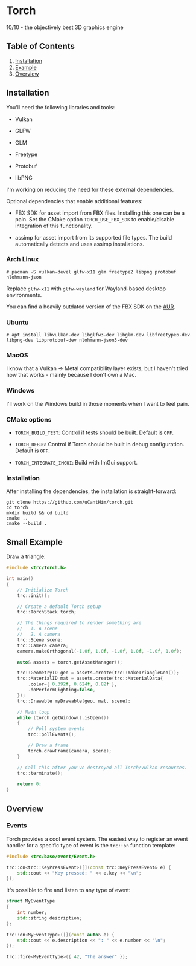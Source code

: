 Torch
=====

10/10 - the objectively best 3D graphics engine

Table of Contents
-----------------

1. [Installation](#installation)
2. [Example](#example)
3. [Overview](#overview)


<a name="installation"></a>
Installation
------------

You'll need the following libraries and tools:

 - Vulkan

 - GLFW

 - GLM

 - Freetype

 - Protobuf

 - libPNG

I'm working on reducing the need for these external dependencies.

Optional dependencies that enable additional features:

 - FBX SDK for asset import from FBX files. Installing this one can be a pain. Set the CMake option `TORCH_USE_FBX_SDK`
to enable/disable integration of this functionality.

 - assimp for asset import from its supported file types. The build automatically detects and uses assimp installations.

### Arch Linux

    # pacman -S vulkan-devel glfw-x11 glm freetype2 libpng protobuf nlohmann-json

Replace `glfw-x11` with `glfw-wayland` for Wayland-based desktop environments.

You can find a heavily outdated version of the FBX SDK on the [AUR](https://aur.archlinux.org/packages/fbx-sdk/).

### Ubuntu

    # apt install libvulkan-dev libglfw3-dev libglm-dev libfreetype6-dev libpng-dev libprotobuf-dev nlohmann-json3-dev

### MacOS

I know that a Vulkan -> Metal compatibility layer exists, but I haven't tried how that works - mainly because I don't
own a Mac.

### Windows

I'll work on the Windows build in those moments when I want to feel pain.

### CMake options

 - `TORCH_BUILD_TEST`: Control if tests should be built. Default is `OFF`.

 - `TORCH_DEBUG`: Control if Torch should be built in debug configuration. Default is `OFF`.

 - `TORCH_INTEGRATE_IMGUI`: Build with ImGui support.

### Installation

After installing the dependencies, the installation is straight-forward:

    git clone https://github.com/uCantHim/torch.git
    cd torch
    mkdir build && cd build
    cmake ..
    cmake --build .


<a name="example"></a>
Small Example
-------------

Draw a triangle:

```c++
#include <trc/Torch.h>

int main()
{
    // Initialize Torch
    trc::init();

    // Create a default Torch setup
    trc::TorchStack torch;

    // The things required to render something are
    //   1. A scene
    //   2. A camera
    trc::Scene scene;
    trc::Camera camera;
    camera.makeOrthogonal(-1.0f, 1.0f, -1.0f, 1.0f, -1.0f, 1.0f);

    auto& assets = torch.getAssetManager();

    trc::GeometryID geo = assets.create(trc::makeTriangleGeo());
    trc::MaterialID mat = assets.create(trc::MaterialData{
        .color={ 0.392f, 0.624f, 0.82f },
        .doPerformLighting=false,
    });
    trc::Drawable myDrawable(geo, mat, scene);

    // Main loop
    while (torch.getWindow().isOpen())
    {
        // Poll system events
        trc::pollEvents();

        // Draw a frame
        torch.drawFrame(camera, scene);
    }

    // Call this after you've destroyed all Torch/Vulkan resources.
    trc::terminate();

    return 0;
}
```


<a name="overview"></a>
Overview
--------

### Events

Torch provides a cool event system. The easiest way to register an event handler for a specific type of event is the
`trc::on` function template:

```c++
#include <trc/base/event/Event.h>

trc::on<trc::KeyPressEvent>([](const trc::KeyPressEvent& e) {
    std::cout << "Key pressed: " << e.key << "\n";
});
```

It's possible to fire and listen to any type of event:

```c++
struct MyEventType
{
    int number;
    std::string description;
};

trc::on<MyEventType>([](const auto& e) {
    std::cout << e.description << ": " << e.number << "\n";
});

trc::fire<MyEventType>({ 42, "The answer" });
```
